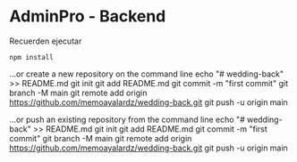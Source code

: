 # AdminPro - Backend

Recuerden ejecutar 

```
npm install
```

…or create a new repository on the command line
echo "# wedding-back" >> README.md
git init
git add README.md
git commit -m "first commit"
git branch -M main
git remote add origin https://github.com/memoayalardz/wedding-back.git
git push -u origin main


…or push an existing repository from the command line
echo "# wedding-back" >> README.md
git init
git add README.md
git commit -m "first commit"
git branch -M main
git remote add origin https://github.com/memoayalardz/wedding-back.git
git push -u origin main